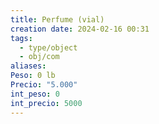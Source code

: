 ```yaml
---
title: Perfume (vial)
creation date: 2024-02-16 00:31
tags:
  - type/object
  - obj/com
aliases: 
Peso: 0 lb
Precio: "5.000"
int_peso: 0
int_precio: 5000
---
```


